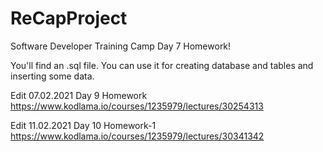 # ReCapProject
Software Developer Training Camp Day 7 Homework!

You'll find an .sql file. You can use it for creating database and tables and inserting some data.

Edit 07.02.2021  Day 9 Homework https://www.kodlama.io/courses/1235979/lectures/30254313

Edit 11.02.2021 Day 10 Homework-1 https://www.kodlama.io/courses/1235979/lectures/30341342
